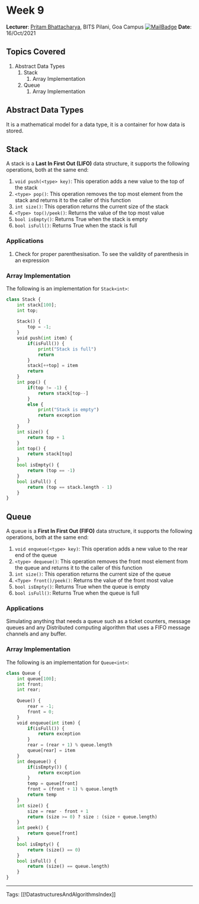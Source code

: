 # Week 9
**Lecturer**: [Pritam Bhattacharya](http://a.impartus.com/#/profile/3467741), BITS Pilani, Goa Campus
[![MailBadge](https://img.shields.io/badge/-pritamb@goa.bits--pilani.ac.in-EA4335?style=for-the-badge&logo=gmail&logoColor=white)](mailto:pritamb@goa.bits-pilani.ac.in)
**Date**: 16/Oct/2021

## Topics Covered
1. Abstract Data Types
	1. Stack
		1. Array Implementation
	2. Queue
		1. Array Implementation

## Abstract Data Types
It is a mathematical model for a data type, it is a container for how data is stored.

## Stack
A stack is a **Last In First Out (LIFO)** data structure, it supports the following operations, both at the same end:
1. `void push(<type> key)`: This operation adds a new value to the top of the stack
2. `<type> pop()`: This operation removes the top most element from the stack and returns it to the caller of this function
3. `int size()`: This operation returns the current size of the stack
4. `<Type> top()/peek()`: Returns the value of the top most value
5. `bool isEmpty()`: Returns True when the stack is empty
6. `bool isFull()`: Returns True when the stack is full

### Applications
1. Check for proper parenthesisation. To see the validity of parenthesis in an expression

### Array Implementation
The following is an implementation for `Stack<int>`:
```Python
class Stack {
	int stack[100];
	int top;
	
	Stack() {
		top = -1;
	}
	void push(int item) {
		if(isFull()) {
			print("Stack is full")
			return
		}
		stack[++top] = item
		return
	}
	int pop() {
		if(top != -1) {
			return stack[top--]
		}
		else {
			print("Stack is empty")
			return exception
		}
	}
	int size() {
		return top + 1
	}
	int top() {
		return stack[top]
	}
	bool isEmpty() {
		return (top == -1)
	}
	bool isFull() {
		return (top == stack.length - 1)
	}
}
```

## Queue
A queue is a **First In First Out (FIFO)** data structure, it supports the following operations, both at the same end:
1. `void enqueue(<type> key)`: This operation adds a new value to the rear end of the queue
2. `<type> dequeue()`: This operation removes the front most element from the queue and returns it to the caller of this function
3. `int size()`: This operation returns the current size of the queue
4. `<Type> front()/peek()`: Returns the value of the front most value
5. `bool isEmpty()`: Returns True when the queue is empty
6. `bool isFull()`: Returns True when the queue is full

### Applications
Simulating anything that needs a queue such as a ticket counters, message queues and any Distributed computing algorithm that uses a FIFO message channels and any buffer.

### Array Implementation
The following is an implementation for `Queue<int>`:
```Python
class Queue {
	int queue[100];
	int front;
	int rear;
	
	Queue() {
		rear = -1;
		front = 0;
	}
	void enqueue(int item) {
		if(isFull()) {
			return exception
		}
		rear = (rear + 1) % queue.length
		queue[rear] = item
	}
	int dequeue() {
		if(isEmpty()) {
			return exception
		}
		temp = queue[front]
		front = (front + 1) % queue.length
		return temp
	}
	int size() {
		size = rear - front + 1
		return (size >= 0) ? size : (size + queue.length) 
	}
	int peek() {
		return queue[front]
	}
	bool isEmpty() {
		return (size() == 0)
	}
	bool isFull() {
		return (size() == queue.length)
	}
}
```
 
---
Tags: [[!DatastructuresAndAlgorithmsIndex]]